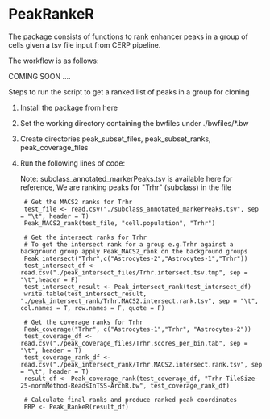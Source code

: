 # PeakRankeR

The package consists of functions to rank enhancer peaks in a group of cells given a tsv file input from CERP pipeline. 

The workflow is as follows:

COMING SOON ....

Steps to run the script to get a ranked list of peaks in a group for cloning 

1. Install the package from here
2. Set the working directory containing the bwfiles under ./bwfiles/*.bw
3. Create directories peak_subset_files, peak_subset_ranks, peak_coverage_files
4. Run the following lines of code:
   
   Note: subclass_annotated_markerPeaks.tsv is available here for reference, We are ranking peaks for "Trhr" (subclass) in the file

        # Get the MACS2 ranks for Trhr
        test_file <- read.csv("./subclass_annotated_markerPeaks.tsv", sep = "\t", header = T)
        Peak_MACS2_rank(test_file, "cell.population", "Trhr")
        
        # Get the intersect ranks for Trhr
        # To get the intersect rank for a group e.g.Trhr against a background group apply Peak_MACS2_rank on the background groups
        Peak_intersect("Trhr",c("Astrocytes-2","Astrocytes-1","Trhr"))
        test_intersect_df <- read.csv("./peak_intersect_files/Trhr.intersect.tsv.tmp", sep = "\t",header = F)
        test_intersect_result <- Peak_intersect_rank(test_intersect_df)
        write.table(test_intersect_result, "./peak_intersect_rank/Trhr.MACS2.intersect.rank.tsv", sep = "\t", col.names = T, row.names = F, quote = F)

        # Get the coverage ranks for Trhr
        Peak_coverage("Trhr", c("Astrocytes-1","Trhr", "Astrocytes-2"))
        test_coverage_df <- read.csv("./peak_coverage_files/Trhr.scores_per_bin.tab", sep = "\t", header = T)
        test_coverage_rank_df <- read.csv("./peak_intersect_rank/Trhr.MACS2.intersect.rank.tsv", sep = "\t", header = T)
        result_df <- Peak_coverage_rank(test_coverage_df, "Trhr-TileSize-25-normMethod-ReadsInTSS-ArchR.bw", test_coverage_rank_df)
        
        # Calculate final ranks and produce ranked peak coordinates
        PRP <- Peak_RankeR(result_df)
        

        
        
